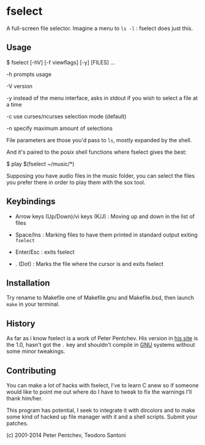 fselect
=======

A full-screen file selector. 
Imagine a menu to `ls -l` : fselect does just this.

Usage
-----

  $ fselect [-hV] [-f viewflags] [-y] [FILES] ...

  -h prompts usage
  
  -V version
  
  -y instead of the menu interface, asks in stdout if you wish to select 
     a file at a time

  -c use curses/ncurses selection mode (default)

  -n specify maximum amount of selections

File parameters are those you'd pass to `ls`, mostly expanded by the shell.

And it's paired to the posix shell functions where fselect gives the best:

  $ play $(fselect ~/music/*)

Supposing you have audio files in the music folder, you can select the files
you prefer there in order to play them with the sox tool.

Keybindings
-----------

  * Arrow keys (Up/Down)/vi keys (K/J) : Moving up and down in the list of 
    files
    
  * Space/Ins : Marking files to have them printed in standard output 
    exiting `fselect`
    
  * Enter/Esc : exits fselect
  
  * . (Dot) : Marks the file where the cursor is and exits fselect


Installation
------------

Try rename to Makefile one of Makefile.gnu and Makefile.bsd, then launch 
`make` in your terminal.


History
-------

As far as i know fselect is a work of Peter Pentchev. His version in [his site](http://devel.ringlet.net/misc) 
is the 1.0, hasn't got the `.` key and shouldn't compile in
[GNU](https://www.gnu.org/) systems without some minor tweakings.


Contributing
------------

You can make a lot of hacks with fselect, I've to learn C anew so if someone
would like to point me out where do I have to tweak to fix the warnings
I'll thank him/her.

This program has potential, I seek to integrate it with dircolors and to
make some kind of hacked up file manager with it and a shell scripts.
Submit your patches.

(c) 2001-2014 Peter Pentchev, Teodoro Santoni
